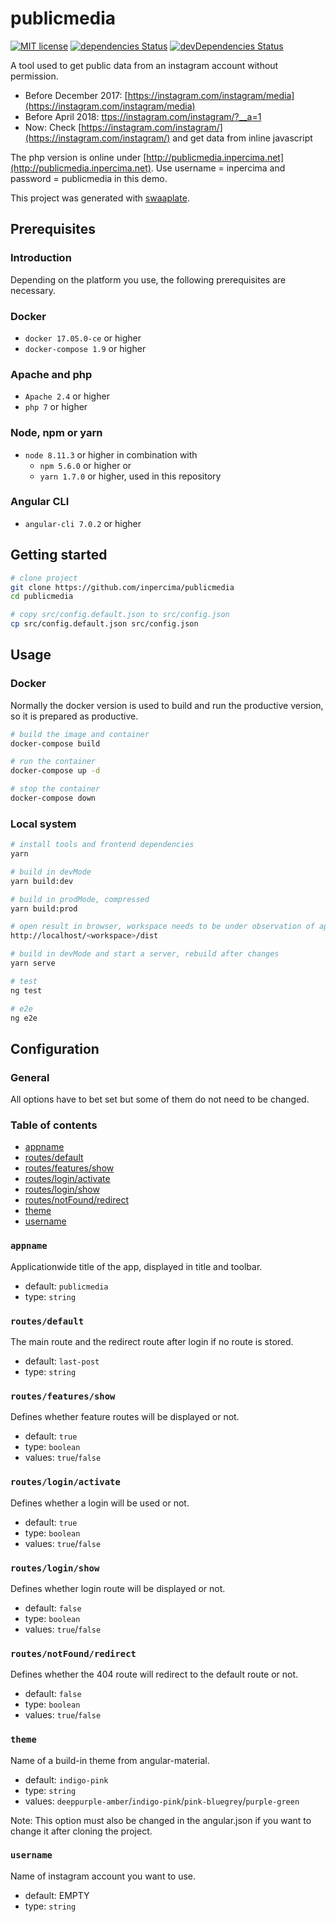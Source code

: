 # publicmedia

[![MIT license](https://img.shields.io/badge/license-MIT-blue.svg)](./LICENSE.md)
[![dependencies Status](https://david-dm.org/inpercima/publicmedia/status.svg)](https://david-dm.org/inpercima/publicmedia)
[![devDependencies Status](https://david-dm.org/inpercima/publicmedia/dev-status.svg)](https://david-dm.org/inpercima/publicmedia?type=dev)

A tool used to get public data from an instagram account without permission.

* Before December 2017: [https://instagram.com/instagram/media](https://instagram.com/instagram/media)
* Before April 2018: [ttps://instagram.com/instagram/?__a=1](https://instagram.com/instagram/?__a=1)
* Now: Check [https://instagram.com/instagram/](https://instagram.com/instagram/) and get data from inline javascript

The php version is online under [http://publicmedia.inpercima.net](http://publicmedia.inpercima.net).
Use username = inpercima and password = publicmedia in this demo.

This project was generated with [swaaplate](https://github.com/inpercima/swaaplate).

## Prerequisites

### Introduction

Depending on the platform you use, the following prerequisites are necessary.

### Docker

* `docker 17.05.0-ce` or higher
* `docker-compose 1.9` or higher

### Apache and php

* `Apache 2.4` or higher
* `php 7` or higher

### Node, npm or yarn

* `node 8.11.3` or higher in combination with
  * `npm 5.6.0` or higher or
  * `yarn 1.7.0` or higher, used in this repository

### Angular CLI

* `angular-cli 7.0.2` or higher

## Getting started

```bash
# clone project
git clone https://github.com/inpercima/publicmedia
cd publicmedia

# copy src/config.default.json to src/config.json
cp src/config.default.json src/config.json
```

## Usage

### Docker

Normally the docker version is used to build and run the productive version, so it is prepared as productive.

```bash
# build the image and container
docker-compose build

# run the container
docker-compose up -d

# stop the container
docker-compose down
```

### Local system

```bash
# install tools and frontend dependencies
yarn

# build in devMode
yarn build:dev

# build in prodMode, compressed
yarn build:prod

# open result in browser, workspace needs to be under observation of apache and php
http://localhost/<workspace>/dist

# build in devMode and start a server, rebuild after changes
yarn serve

# test
ng test

# e2e
ng e2e
```

## Configuration

### General

All options have to bet set but some of them do not need to be changed.

### Table of contents

* [appname](#appname)
* [routes/default](#routesdefault)
* [routes/features/show](#routesfeaturesshow)
* [routes/login/activate](#routesloginactivate)
* [routes/login/show](#routesloginshow)
* [routes/notFound/redirect](#routesnotfoundredirect)
* [theme](#theme)
* [username](#username)

### `appname`

Applicationwide title of the app, displayed in title and toolbar.

* default: `publicmedia`
* type: `string`

### `routes/default`

The main route and the redirect route after login if no route is stored.

* default: `last-post`
* type: `string`

### `routes/features/show`

Defines whether feature routes will be displayed or not.

* default: `true`
* type: `boolean`
* values: `true`/`false`

### `routes/login/activate`

Defines whether a login will be used or not.

* default: `true`
* type: `boolean`
* values: `true`/`false`

### `routes/login/show`

Defines whether login route will be displayed or not.

* default: `false`
* type: `boolean`
* values: `true`/`false`

### `routes/notFound/redirect`

Defines whether the 404 route will redirect to the default route or not.

* default: `false`
* type: `boolean`
* values: `true`/`false`

### `theme`

Name of a build-in theme from angular-material.

* default: `indigo-pink`
* type: `string`
* values: `deeppurple-amber`/`indigo-pink`/`pink-bluegrey`/`purple-green`

Note: This option must also be changed in the angular.json if you want to change it after cloning the project.

### `username`

Name of instagram account you want to use.

* default: EMPTY
* type: `string`
